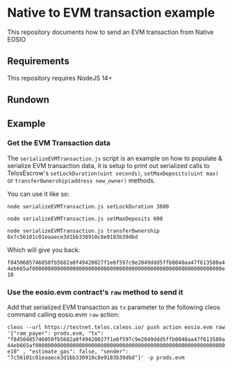 # Native to EVM transaction example

This repository documents how to send an EVM transaction from Native EOSIO 


## Requirements

This repository requires NodeJS 14+

## Rundown

## Example

### Get the EVM Transaction data

The `serializeEVMTransaction.js` script is an example on how to populate & serialize EVM transaction data, it is setup to print out serialized calls to TelosEscrow's `setLockDuration(uint seconds)`, `setMaxDeposits(uint max)` or `transferOwnership(address new_owner)` methods.

You can use it like so:

`node serializeEVMTransaction.js setLockDuration 3600`

`node serializeEVMTransaction.js setMaxDeposits 600`

`node serializeEVMTransaction.js transferOwnership 0x7c56101c01eaaece3d1bb330910c8e9183b39dbd`

Which will give you back:

`f8450685746050fb5682a0f49420027f1e6f597c9e2049ddd5ffb0040aa47f613580a44eb665af0000000000000000000000000000000000000000000000000000000000000e10`

### Use the eosio.evm contract's `raw` method to send it

Add that serialized EVM transaction as `tx` parameter to the following cleos command calling eosio.evm `raw` action:

`cleos --url https://testnet.telos.caleos.io/ push action eosio.evm raw '{"ram_payer": prods.evm, "tx": "f8450485746050fb5682a0f49420027f1e6f597c9e2049ddd5ffb0040aa47f613580a44eb665af0000000000000000000000000000000000000000000000000000000000000e10" , "estimate_gas": false, "sender": "7c56101c01eaaece3d1bb330910c8e9183b39dbd"}' -p prods.evm`
